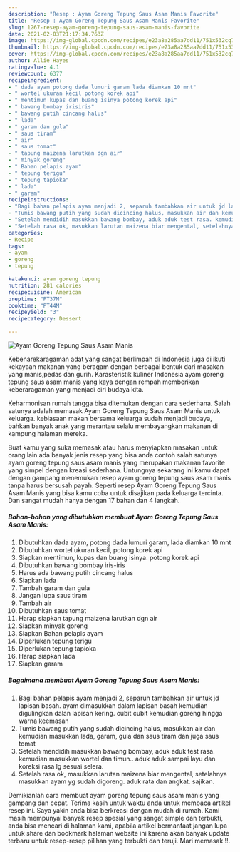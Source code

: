 ```yaml
---
description: "Resep : Ayam Goreng Tepung Saus Asam Manis Favorite"
title: "Resep : Ayam Goreng Tepung Saus Asam Manis Favorite"
slug: 1267-resep-ayam-goreng-tepung-saus-asam-manis-favorite
date: 2021-02-03T21:17:34.763Z
image: https://img-global.cpcdn.com/recipes/e23a8a285aa7dd11/751x532cq70/ayam-goreng-tepung-saus-asam-manis-foto-resep-utama.jpg
thumbnail: https://img-global.cpcdn.com/recipes/e23a8a285aa7dd11/751x532cq70/ayam-goreng-tepung-saus-asam-manis-foto-resep-utama.jpg
cover: https://img-global.cpcdn.com/recipes/e23a8a285aa7dd11/751x532cq70/ayam-goreng-tepung-saus-asam-manis-foto-resep-utama.jpg
author: Allie Hayes
ratingvalue: 4.1
reviewcount: 6377
recipeingredient:
- " dada ayam potong dada lumuri garam lada diamkan 10 mnt"
- " wortel ukuran kecil potong korek api"
- " mentimun kupas dan buang isinya potong korek api"
- " bawang bombay irisiris"
- " bawang putih cincang halus"
- " lada"
- " garam dan gula"
- " saus tiram"
- " air"
- " saus tomat"
- " tapung maizena larutkan dgn air"
- " minyak goreng"
- " Bahan pelapis ayam"
- " tepung terigu"
- " tepung tapioka"
- " lada"
- " garam"
recipeinstructions:
- "Bagi bahan pelapis ayam menjadi 2, separuh tambahkan air untuk jd lapisan basah. ayam dimasukkan dalam lapisan basah kemudian digulingkan dalan lapisan kering. cubit cubit kemudian goreng hingga warna keemasan"
- "Tumis bawang putih yang sudah dicincing halus, masukkan air dan kemudian masukkan lada, garam, gula dan saus tiram dan juga saus tomat"
- "Setelah mendidih masukkan bawang bombay, aduk aduk test rasa. kemudian masukkan wortel dan timun.. aduk aduk sampai layu dan koreksi rasa lg sesuai selera."
- "Setelah rasa ok, masukkan larutan maizena biar mengental, setelahnya masukkan ayam yg sudah digoreng. aduk rata dan angkat. sajikan."
categories:
- Recipe
tags:
- ayam
- goreng
- tepung

katakunci: ayam goreng tepung 
nutrition: 281 calories
recipecuisine: American
preptime: "PT37M"
cooktime: "PT44M"
recipeyield: "3"
recipecategory: Dessert

---
```



![Ayam Goreng Tepung Saus Asam Manis](https://img-global.cpcdn.com/recipes/e23a8a285aa7dd11/751x532cq70/ayam-goreng-tepung-saus-asam-manis-foto-resep-utama.jpg)

Kebenarekaragaman adat yang sangat berlimpah di Indonesia juga di ikuti kekayaan makanan yang beragam dengan berbagai bentuk dari masakan yang manis,pedas dan gurih. Karasteristik kuliner Indonesia ayam goreng tepung saus asam manis yang kaya dengan rempah memberikan keberaragaman yang menjadi ciri budaya kita.




Keharmonisan rumah tangga bisa ditemukan dengan cara sederhana. Salah satunya adalah memasak Ayam Goreng Tepung Saus Asam Manis untuk keluarga. kebiasaan makan bersama keluarga sudah menjadi budaya, bahkan banyak anak yang merantau selalu membayangkan makanan di kampung halaman mereka.

Buat kamu yang suka memasak atau harus menyiapkan masakan untuk orang lain ada banyak jenis resep yang bisa anda contoh salah satunya ayam goreng tepung saus asam manis yang merupakan makanan favorite yang simpel dengan kreasi sederhana. Untungnya sekarang ini kamu dapat dengan gampang menemukan resep ayam goreng tepung saus asam manis tanpa harus bersusah payah.
Seperti resep Ayam Goreng Tepung Saus Asam Manis yang bisa kamu coba untuk disajikan pada keluarga tercinta. Dan sangat mudah hanya dengan 17 bahan dan 4 langkah.


<!--inarticleads1-->

##### Bahan-bahan yang dibutuhkan membuat Ayam Goreng Tepung Saus Asam Manis:

1. Dibutuhkan  dada ayam, potong dada lumuri garam, lada diamkan 10 mnt
1. Dibutuhkan  wortel ukuran kecil, potong korek api
1. Siapkan  mentimun, kupas dan buang isinya. potong korek api
1. Dibutuhkan  bawang bombay iris-iris
1. Harus ada  bawang putih cincang halus
1. Siapkan  lada
1. Tambah  garam dan gula
1. Jangan lupa  saus tiram
1. Tambah  air
1. Dibutuhkan  saus tomat
1. Harap siapkan  tapung maizena larutkan dgn air
1. Siapkan  minyak goreng
1. Siapkan  Bahan pelapis ayam
1. Diperlukan  tepung terigu
1. Diperlukan  tepung tapioka
1. Harap siapkan  lada
1. Siapkan  garam




<!--inarticleads2-->

##### Bagaimana membuat  Ayam Goreng Tepung Saus Asam Manis:

1. Bagi bahan pelapis ayam menjadi 2, separuh tambahkan air untuk jd lapisan basah. ayam dimasukkan dalam lapisan basah kemudian digulingkan dalan lapisan kering. cubit cubit kemudian goreng hingga warna keemasan
1. Tumis bawang putih yang sudah dicincing halus, masukkan air dan kemudian masukkan lada, garam, gula dan saus tiram dan juga saus tomat
1. Setelah mendidih masukkan bawang bombay, aduk aduk test rasa. kemudian masukkan wortel dan timun.. aduk aduk sampai layu dan koreksi rasa lg sesuai selera.
1. Setelah rasa ok, masukkan larutan maizena biar mengental, setelahnya masukkan ayam yg sudah digoreng. aduk rata dan angkat. sajikan.




Demikianlah cara membuat ayam goreng tepung saus asam manis yang gampang dan cepat. Terima kasih untuk waktu anda untuk membaca artikel resep ini. Saya yakin anda bisa berkreasi dengan mudah di rumah. Kami masih mempunyai banyak resep spesial yang sangat simple dan terbukti, anda bisa mencari di halaman kami, apabila artikel bermanfaat jangan lupa untuk share dan bookmark halaman website ini karena akan banyak update terbaru untuk resep-resep pilihan yang terbukti dan teruji. Mari memasak !!. 
